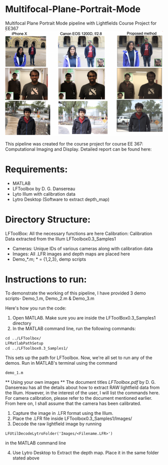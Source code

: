 # Multifocal-Plane-Portrait-Mode
Multifocal Plane Portrait Mode pipeline with Lightfields
Course Project for EE367
![Cover Pic](https://github.com/AdityaDusi97/Multifocal-Plane-Portrait-Mode/blob/master/Final_Pic.png)

This pipeline was created for the course project for course EE 367: Computational Imaging and Display. Detailed report can be found here:
<ADD LINK TO GOOGLE DRIVE ON >

# Requirements:
- MATLAB
- LFToolbox by D. G. Dansereau
- Lyto Illum with calibration data
- Lytro Desktop (Software to extract depth_map)

# Directory Structure:
LFToolBox: All the necessary functions are here
Calibration: Calibration Data extracted from the Illum
LFToolbox0.3_Samples1
- Cameras: Unique IDs of various cameras along with calibration data
- Images: All  .LFR images and depth maps are placed here
- Demo_*.m; * = {1,2,3}, demp scripts

# Instructions to run:
To demonstrate the working of this pipeline, I have provided 3 demo scripts- Demo_1.m, Demo_2.m & Demo_3.m

Here's how you run the code:
1. Open MATLAB. Make sure you are inside the LFToolBox0.3_Samples1 directory
2. In the MATLAB command line, run the following commands:
```
cd ../LFToolbox/
LFMatlabPathSetup
cd ../LFToolbox0.3_Samples1/
```
This sets up the path for LFToolbox. Now, we're all set to run any of the demos. 
Run in MATLAB's terminal using the command
```
demo_1.m
```

** Using your own images **
The document titles *LFToolbox.pdf* by D. G. Dansereau has all the details about how to extract RAW lightfield data from the Illum. However, in the interest of the user, I will list the commands here. For camera calibration, please refer to the document mentioned earlier. From here on, I shall assume that the camera has been calibrated.

1. Capture the image in .LFR format using the Illum.
2. Place the .LFR file inside LFToolbox0.3_Samples1/Images/
3. Decode the raw lightfield image by running
```
LFUtilDecodeLytroFolder('Images/<Filename.LFR>')
```
in the MATLAB command line

4. Use Lytro Desktop to Extract the depth map. Place it in the same folder stated above 





